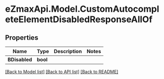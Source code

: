
# eZmaxApi.Model.CustomAutocompleteElementDisabledResponseAllOf

## Properties

Name | Type | Description | Notes
------------ | ------------- | ------------- | -------------
**BDisabled** | **bool** |  | 

[[Back to Model list]](../README.md#documentation-for-models)
[[Back to API list]](../README.md#documentation-for-api-endpoints)
[[Back to README]](../README.md)

